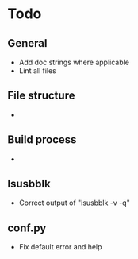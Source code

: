 # Todo 

## General
- Add doc strings where applicable
- Lint all files 

## File structure
-

## Build process
- 

## lsusbblk
- Correct output of "lsusbblk -v -q"

## conf.py
- Fix default error and help


